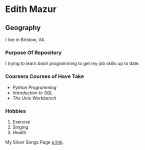 # Edith Mazur

## Geography

I live in Bristow, VA.  

### Purpose Of Repository

I trying to learn *bash* programming to get my job skills up to date.

### Coursera Courses of Have Take

- *Python Programming*
- *Introduction to SQL*
- *The Unix Workbench*

### Hobbies
1. Exercise
2. Singing
3. Health


My Silver Songs Page [a link](https://www.facebook.com/SilverSongsOfManassas).


